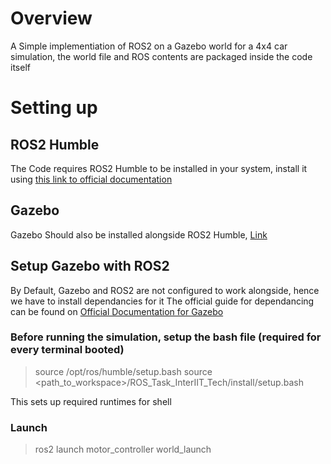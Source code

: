 # Overview
A Simple implementiation of ROS2 on a Gazebo world for a 4x4 car simulation, the world file and ROS contents are packaged inside the code itself

# Setting up
## ROS2 Humble
The Code requires ROS2 Humble to be installed in your system, install it using [this link to official documentation](https://docs.ros.org/en/humble/index.html)

## Gazebo
Gazebo Should also be installed alongside ROS2 Humble, [Link](https://gazebosim.org/docs/latest/install/)

## Setup Gazebo with ROS2
By Default, Gazebo and ROS2 are not configured to work alongside, hence we have to install dependancies for it
The official guide for dependancing can be found on [Official Documentation for Gazebo](https://gazebosim.org/docs/latest/ros_installation/)

### Before running the simulation, setup the bash file (required for every terminal booted)
> source /opt/ros/humble/setup.bash
> source <path_to_workspace>/ROS_Task_InterIIT_Tech/install/setup.bash

This sets up required runtimes for shell

### Launch
> ros2 launch motor_controller world_launch
